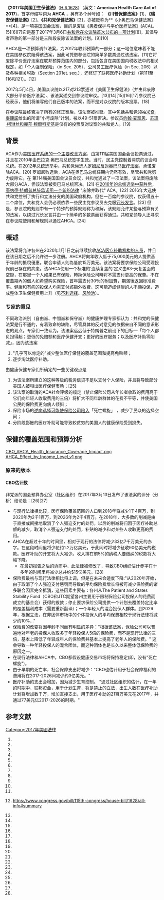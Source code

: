 **《2017年美国卫生保健法》**（[H.R.1628](https://www.congress.gov/bill/115th-congress/house-bill/1628)）（英文：**American Health Care Act of 2017**)，首字母缩写词为 **AHCA** ，另有多个绰号如： **《川普保健法案》**\[1\]、**《瑞安保健法案》**\[2\]、**《共和党保健法案》**\[3\]，亦被贬称为**《小奥巴马保健法案》**\[4\]，是一项[美国国会](../Page/美国国会.md "wikilink")[法案](https://zh.wikipedia.org/wiki/法案 "wikilink")，目的是废除[《患者保护与平价医疗法案》(ACA)](../Page/患者保护与平价医疗法案.md "wikilink")。\[5\]\[6\]\[7\]它是基于2017年3月6日[共和党在众议院首次公布的一项计划](../Page/共和黨_\(美國\).md "wikilink")\[8\]，其倡导者声称的第一部分是三阶段废除该法案的计划。\[9\]\[10\]

AHCA是一项预算调节法案，为2017年联邦预算的一部分；这一地位意味着不能在美国参议院阻碍该法案，因此可凭借参议院的简单多数票通过该法案。\[11\]它将废除平价医疗法案在联邦预算范围内的部分，包括包含在美国国内税收法中的相关规定，如「个人强制保险」（in Sec. 205）、公司员工医疗保险（in Sec. 206）以及各种相关税款（Section 201et. seq.），还修订了联邦医疗补助计划（第111至116和121）。\[12\]

2017年5月4日，美国众议院以217对213票通过《美国卫生保健法》（并由此废除大部分平价医疗法案）、该法案递交到参议院审议。\[13\]\[14\]\[15\]\[16\]\[17\]参议院已经表示，他们将编写他们自己版本的法案，而不是对众议院的版本投票。\[18\]

在参议院最终否决了所有的修正案后，该法案被推延。其中包括共和党领袖[米奇·麥康諾](../Page/米奇·麥康諾.md "wikilink")给出的所谓“小号废除”计划，被以49-51票否决。参议员[约翰·麦凯恩](https://zh.wikipedia.org/wiki/约翰·麦凯恩 "wikilink")、[苏珊·柯琳丝和](https://zh.wikipedia.org/wiki/苏珊·柯琳丝 "wikilink")[麗莎·穆爾科斯基](../Page/麗莎·穆爾科斯基.md "wikilink")是仅有的投票反对议案的共和党人。\[19\]

## 背景

ACA作为[美国医疗系统的一个主要改革方案](../Page/美國醫療系統.md "wikilink")，由第111届美国国会会议投票通过，并且在2010年由巴拉克·奥巴马总统签字生效。当时，民主党控制着两院的议会和总统。在[2012年总统选举中](https://zh.wikipedia.org/wiki/2012年美國總統選舉 "wikilink")，共和党候选人[罗姆尼反对奥巴马医疗法案](../Page/米特·羅姆尼.md "wikilink")，承诺废除ACA。\[20\] 罗姆尼败选后，ACA在奥巴马总统任期内仍然有效，尽管共和党努力废除它。在 第114届美国国会议员会议，共和党通过了一项法案，该法案将废除大部分ACA，但该法案被奥巴马总统否决。\[21\] 在[2016年的总统选举中获胜后](https://zh.wikipedia.org/wiki/2016年美國總統選舉 "wikilink")，[唐纳德·特朗普总统承诺用一个新的法律](../Page/唐納·川普.md "wikilink") "废除并取代" ACA。\[22\] 2016年大选使共和党控制了执行和立法分支的美国政府机构，但在一百席的参议院，仅获得五十二个席位，共和党人会仍必须依靠一些民主党参议员去克服[冗长发言](../Page/冗長辯論.md "wikilink")。\[23\] 但是，参议院的规则中有一个特殊的预算规则称为和解，该规则允许某些与预算有关的法案，以绕过冗长发言并由一个简单的多数票而获得通过。共和党领导人正寻求在参议院使用和解规则以通过AHCA。\[24\]

## 概述

该法案将允许各州在2020年1月1日之前继续接收[ACA医疗补助机构的人员](../Page/患者保护与平价医疗法案.md "wikilink")，并且在该日期之后不允许进一步注册。AHCA将向年收入低于75,000美元的人提供基于年龄的抵稅優惠，联合申请人則為低於15万美元。该法案将要求保险公司受理投保前已存在的病患。该AHCA使用一个标准的'连续复盖的'定义由63-天复盖面的空隙，在那里一个人如果已有保险，轉換保险公司時将不需支付更高的保費。不在覆蓋期內的個人如希望购买保险，首年需支付30％的附加費，期滿後返回标准费率。健康和有病的投保人均需支付該额外收费，这可能造成健康的人不願投保，造成整体卫生保健费用上升（见[不利选择](https://zh.wikipedia.org/wiki/逆向选择 "wikilink")、[风险池](https://zh.wikipedia.org/wiki/风险池 "wikilink")）。

### 专家的意见

不同政治派别（自由派、中間派和保守派）的健康护理专家都认为：共和党的保健法案是行不通的，有着致命的缺陷，尽管具体的反对意见的依据来自不同的意识形态的观点。专家们一致认为，该法案远远低于特朗普之前设下的目标—「每个人都负担得起；更低的免赔额和医疗保健开支；更好的医疗服务；以及医疗补助零削减」，因为该法案

1.  "几乎可以肯定的"减少整体医疗保健的覆盖范围和提高免赔额；
2.  逐步淘汰医疗补助。

由健康保健专家们所确定的一些关键观点是

1.  为该法案所建立的这种等级的税务信贷不足以支付个人保险，并且将导致部分美国人被甩出医疗保健市场；\[25\]
2.  该法案的取消的ACA社会评级的规定（禁止保险公司从年长者收取的费用高于它们向年轻人收取费用的三倍）将扩大不同年龄群体的花费不平等，并使美国公民的保险费更向病人倾斜；
3.  保险市场的[逆向选择可能使保险公司陷入](https://zh.wikipedia.org/wiki/逆向选择 "wikilink")「死亡螺旋」 ，减少了民众的选择空间；
4.  分阶段膨胀的医疗补助可能导致较贫穷的美国人的健康保险受到损失。

## 保健的覆盖范围和预算分析

[CBO_AHCA_Health_Insurance_Coverage_Impact.png](https://zh.wikipedia.org/wiki/File:CBO_AHCA_Health_Insurance_Coverage_Impact.png "fig:CBO_AHCA_Health_Insurance_Coverage_Impact.png") [AHCA_Effect_by_Income_Level_v1.png](https://zh.wikipedia.org/wiki/File:AHCA_Effect_by_Income_Level_v1.png "fig:AHCA_Effect_by_Income_Level_v1.png")

### 原来的版本

#### CBO估计数

非党派的国会预算办公室（社区组织）在2017年3月13日发布了该法案的评分（分析）结论是：\[26\]\[27\]

  - 与现行法律相比较，医疗保险覆盖范围的人口到2018年将减少1千4百万，到2020年为2千1百万，到2026年为2千4百万。在2018年，大多数的削减是由于直接或间接地取消了个人强迫支付的处罚。以后的削减将归因于医疗补助总额的减少，取消个人强迫支付的处罚，补贴的减少和对某些人收取更高的费用。
  - AHCA在超过十年的时间里，相对于现行的法律将减少33亿7千万美元的赤字。在这段时间里将少花约1.2万亿美元，于此同时将减少征收90亿美元的税款。医疗补助的开支将大大减少。收入排在前5%的纳税人要缴纳的税款将大幅下降。
      - 在最初报告之后的协商中，此法律被修改了，导致CBO组织估计赤字在十多年的时间里将减少总共约$15亿美元。\[28\]
  - 保险费最初与现行法律相比将上调，但是在未来会适度下降:"从2020年开始，由于取消了个人强迫支付惩罚而导致的平均保险费增长将被可减少保险费的诸多联合因素完全抵消，这些因素主要有：各州从The Patient and States Stability Fund（CBO和JTC期望各州主要用于限制保险公司投保人的花费而成立的基金会）获得的拨款；停止要求保险公司提供一个计划去覆盖特定比率的覆盖福利成本（需要重新翻译）；一个年轻人的混合投保人群体。到2026年，根据立法，在非团体市场中的个体投保人的平均保费相较于现行法律将减少约10%..."
  - 保险费的改变将因年龄不同而有明显的差异："根据该法案，保险公司可以普遍地对年老的投保人收取多于年轻投保人5倍的保险费，而不是现行法律的三倍，基本上降低了年轻成年人的保险费并基本上提高了老年人的保险费。" 这会导致一种年轻投保人的混合团体，而这种团体也是长久以来整体低保险费的原因之一。
  - 在现行法律和AHCA中，CBO都假设健康交易市场将保持稳定(即，没有"死亡螺旋")。
  - 由于早期的死亡率，社会保障支出将减少："CBO也估计用于社会保障福利的费用将在2017-2026间减少约3亿美元。"
  - 医疗补助的支出会增加，因为减少生育控制。 "通过社区组织的估计，在一年的时期中，联邦资金，用于计划生育，将是禁止的立法，出生人数在医疗补助计划将增加数千万，增加直接支出，用于医疗补助的21百万美元在2017年，并通过77美元亿2017-2026的时期。"

## 参考文献

[Category:2017年美國法律](https://zh.wikipedia.org/wiki/Category:2017年美國法律 "wikilink")

1.

2.

3.

4.

5.

6.

7.

8.

9.

10.

11.

12. <https://www.congress.gov/bill/115th-congress/house-bill/1628/all-info#summary>

13.
14.
15.

16.

17.

18.

19.

20.

21.

22.

23.

24.

25.

26.

27.

28.